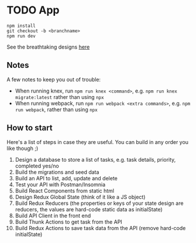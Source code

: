 # TODO App

```
npm install
git checkout -b <branchname>
npm run dev
```

See the breathtaking designs [here](http://localhost:3000/designs/)

## Notes

A few notes to keep you out of trouble:
- When running knex, run `npm run knex <command>`, e.g. `npm run knex migrate:latest` rather than using `npx`
- When running webpack, run `npm run webpack <extra commands>`, e.g. `npm run webpack`, rather than using `npx`

## How to start

Here's a list of steps in case they are useful. You can build in any order you like though ;)

1.  Design a database to store a list of tasks, e.g. task details, priority, completed yes/no
1.  Build the migrations and seed data
1.  Build an API to list, add, update and delete
1.  Test your API with Postman/Insomnia
1.  Build React Components from static html
1.  Design Redux Global State (think of it like a JS object)
1.  Build Redux Reducers (the properties or keys of your state design are reducers, the values are hard-code static data as initialState)
1.  Build API Client in the front end
1.  Build Thunk Actions to get task from the API
1.  Build Redux Actions to save task data from the API (remove hard-code initialState)